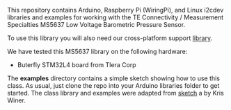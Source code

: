 This repository contains Arduino, Raspberry Pi (WiringPi), and Linux i2cdev
libraries and examples for working with the TE Connectivity / Measurement
Specialties MS5637 Low Voltage Barometric Pressure Sensor.

To use this library you will also need our cross-platform support 
[library](https://github.com/simondlevy/CrossPlatformDataBus).

We have tested this MS5637 library on the following hardware:

* Buterfly STM32L4 board from Tlera Corp

The <b>examples</b> directory contains a simple sketch showing how to use this class. As usual, just clone the repo
into your Arduino libraries folder to get started. The class library and
examples were adapted from  [sketch](https://raw.githubusercontent.com/kriswiner/MPU9250/master/MPU9250_MS5637_AHRS_t3.ino) a by Kris Winer.
